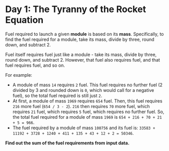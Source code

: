 # Day 1: The Tyranny of the Rocket Equation

Fuel required to launch a given **module** is based on its **mass**. Specifically, to find the fuel required for a 
module, take its mass, divide by three, round down, and subtract 2.

Fuel itself requires fuel just like a module - take its mass, divide by three, round down, and subtract 2. However, that fuel also requires fuel, and that fuel requires fuel, and so on.

For example:
* A module of mass `14` requires `2` fuel. This fuel requires no further fuel (2 divided by 3 and rounded down is `0`, 
which would call for a negative fuel), so the total fuel required is still just `2`.
* At first, a module of mass `1969` requires `654` fuel. Then, this fuel requires `216` more fuel (`654 / 3 - 2`). `216` 
then requires `70` more fuel, which requires `21` fuel, which requires `5` fuel, which requires no further fuel. 
So, the total fuel required for a module of mass `1969` is `654 + 216 + 70 + 21 + 5 = 966`.
* The fuel required by a module of mass `100756` and its fuel is: 
`33583 + 11192 + 3728 + 1240 + 411 + 135 + 43 + 12 + 2 = 50346`.

**Find out the sum of the fuel requirements from input data.**
